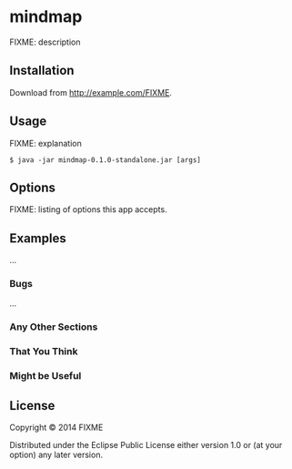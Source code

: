 # mindmap

FIXME: description

## Installation

Download from http://example.com/FIXME.

## Usage

FIXME: explanation

    $ java -jar mindmap-0.1.0-standalone.jar [args]

## Options

FIXME: listing of options this app accepts.

## Examples

...

### Bugs

...

### Any Other Sections
### That You Think
### Might be Useful

## License

Copyright © 2014 FIXME

Distributed under the Eclipse Public License either version 1.0 or (at
your option) any later version.
